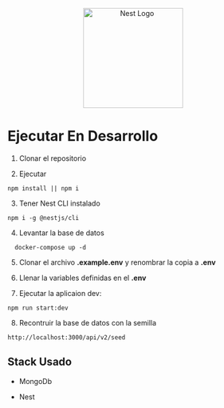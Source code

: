 <p align="center">
  <a href="http://nestjs.com/" target="blank"><img src="https://nestjs.com/img/logo-small.svg" width="200" alt="Nest Logo" /></a>
</p>

# Ejecutar En Desarrollo

1. Clonar el repositorio

2. Ejecutar
```
npm install || npm i
```
3. Tener Nest CLI instalado
```
npm i -g @nestjs/cli
```

4. Levantar la base de datos 
```
  docker-compose up -d
```
5. Clonar el archivo __.example.env__ y renombrar la copia a __.env__

6. Llenar la variables definidas en el __.env__

7. Ejecutar la aplicaion dev:
```
npm run start:dev
```

8. Recontruir la base de datos con la semilla

``` 
http://localhost:3000/api/v2/seed
```
## Stack Usado
* MongoDb

* Nest
